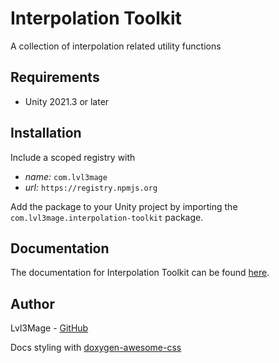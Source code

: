 ﻿[//]: # (/mainpage)

# Interpolation Toolkit
A collection of interpolation related utility functions
## Requirements
- Unity 2021.3 or later

## Installation
Include a scoped registry with
- _name:_ `com.lvl3mage`
- _url:_ `https://registry.npmjs.org`

Add the package to your Unity project by importing the `com.lvl3mage.interpolation-toolkit` package.
## Documentation
The documentation for Interpolation Toolkit can be found [here](https://lvl3mage.github.io/InterpolationToolkit).

## Author
Lvl3Mage - [GitHub](https://github.com/lvl3mage)

Docs styling with [doxygen-awesome-css](https://github.com/jothepro/doxygen-awesome-css)
